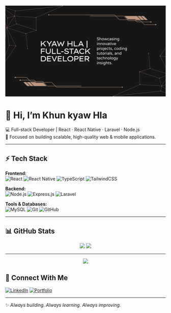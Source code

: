 <!-- Banner (upload your banner as banner.png in repo and uncomment below) -->
![Banner](https://github.com/kyawhla-commit/kyawhla-commit/blob/main/YouTube%20Banner%20-%20Khun%20Tu%20Pi%20Full-stack%20Developer.png)

# 👋 Hi, I’m **Khun kyaw Hla**  

💻 Full-stack Developer | React · React Native · Laravel · Node.js  
🚀 Focused on building scalable, high-quality web & mobile applications.



---

## ⚡ Tech Stack  

**Frontend:**  
![React](https://img.shields.io/badge/React-61DAFB?logo=react&logoColor=black&style=for-the-badge) 
![React Native](https://img.shields.io/badge/React_Native-61DAFB?logo=react&logoColor=black&style=for-the-badge) 
![TypeScript](https://img.shields.io/badge/TypeScript-3178C6?logo=typescript&logoColor=white&style=for-the-badge) 
![TailwindCSS](https://img.shields.io/badge/Tailwind_CSS-38B2AC?logo=tailwind-css&logoColor=white&style=for-the-badge)  

**Backend:**  
![Node.js](https://img.shields.io/badge/Node.js-339933?logo=node.js&logoColor=white&style=for-the-badge) 
![Express.js](https://img.shields.io/badge/Express.js-000000?logo=express&logoColor=white&style=for-the-badge) 
![Laravel](https://img.shields.io/badge/Laravel-FF2D20?logo=laravel&logoColor=white&style=for-the-badge)  

**Tools & Databases:**  
![MySQL](https://img.shields.io/badge/MySQL-4479A1?logo=mysql&logoColor=white&style=for-the-badge) 
![Git](https://img.shields.io/badge/Git-F05032?logo=git&logoColor=white&style=for-the-badge) 
![GitHub](https://img.shields.io/badge/GitHub-181717?logo=github&logoColor=white&style=for-the-badge)  

---

## 📊 GitHub Stats  

<p align="center">
  <img src="https://github-readme-stats.vercel.app/api?username=kyawhla-commit&show_icons=true&theme=radical" height="150" />
  <img src="https://github-readme-stats.vercel.app/api/top-langs/?username=kyawhla-commit&layout=compact&theme=radical" height="150" />
</p>

---
<p align="center">
  <img src="https://streak-stats.demolab.com/?user=kyawhla-commit&theme=radical" height="150" />
</p>


## 🤝 Connect With Me  

[![LinkedIn](https://img.shields.io/badge/LinkedIn-0A66C2?logo=linkedin&logoColor=white&style=for-the-badge)]([https://linkedin.com](https://www.linkedin.com/public-profile/settings?lipi=urn%3Ali%3Apage%3Ad_flagship3_profile_self_edit_contact-info%3ByV1FSj0RQBKLwy4RtKkaxA%3D%3D))  
[![Portfolio](https://img.shields.io/badge/Portfolio-000000?logo=vercel&logoColor=white&style=for-the-badge)](https://kyawhla-commit.github.io/khTech-portfolio/)  

---

✨ *Always building. Always learning. Always improving.*  
